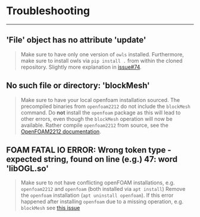 # Troubleshooting
---

## 'File' object has no attribute 'update'
  > Make sure to have only one version of `owls` installed.
  > Furthermore, make sure to install owls via `pip install .` from within the cloned repository.
  > Slightly more explanation in [issue#74](https://github.com/hpsim/OBR/issues/74).

## No such file or directory: 'blockMesh'
  > Make sure to have your local openfoam installation sourced.
  > The precompiled binaries from `openfoam2212` do not include the `blockMesh` command. Do **not** install the `openfoam` package as this will lead to other errors, even though the `blockMesh` operation will now be available. Rather compile `openfoam2212` from source, see the [OpenFOAM2212 documentation](https://develop.openfoam.com/Development/openfoam/-/blob/master/doc/Build.md). 

## FOAM FATAL IO ERROR: Wrong token type - expected string, found on line (e.g.) 47: word 'libOGL.so'
  > Make sure to not have conflicting openFOAM installations, e.g. `openfoam2212` and `openfoam` (both installed via `apt install`)
  > Remove the `openfoam` installation (`apt uninstall openfoam`). If this error happened after installing `openfoam` due to a missing operation, e.g. `blockMesh` see [this issue](#no-such-file-or-directory-blockmesh)
